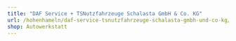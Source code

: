 ```yaml
---
title: "DAF Service + TSNutzfahrzeuge Schalasta GmbH & Co. KG"
url: /hohenhameln/daf-service-tsnutzfahrzeuge-schalasta-gmbh-und-co-kg/
shop: Autowerkstatt
---
```


